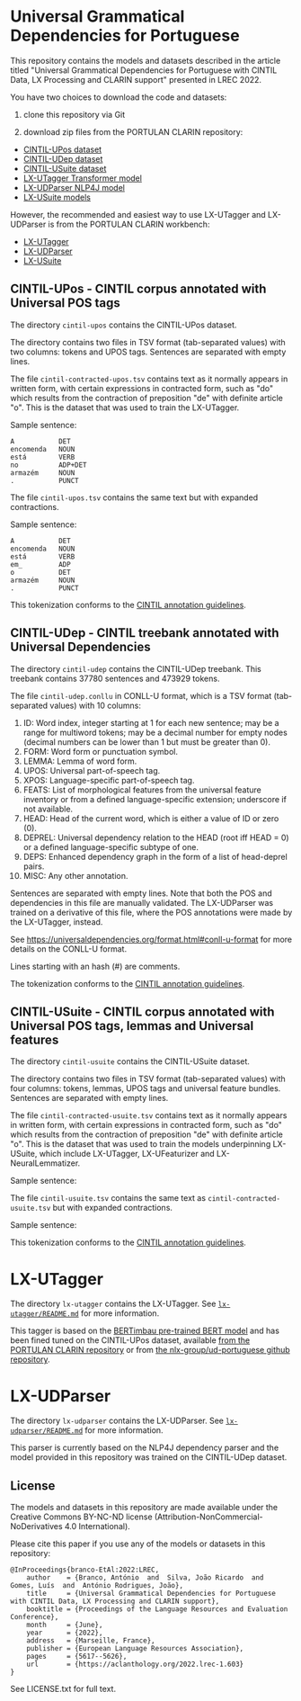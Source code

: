# Universal Grammatical Dependencies for Portuguese

This repository contains the models and datasets described in the article titled "Universal Grammatical Dependencies for Portuguese with CINTIL Data, LX Processing and CLARIN support" presented in LREC 2022.


You have two choices to download the code and datasets:

1. clone this repository via Git

2. download zip files from the PORTULAN CLARIN repository:

* [CINTIL-UPos dataset](https://hdl.handle.net/21.11129/0000-000E-8B30-F)
* [CINTIL-UDep dataset](https://hdl.handle.net/21.11129/0000-000E-8B2E-3)
* [CINTIL-USuite dataset]()
* [LX-UTagger Transformer model](https://hdl.handle.net/21.11129/0000-000E-8B2F-2)
* [LX-UDParser NLP4J model](https://hdl.handle.net/21.11129/0000-000E-8B31-E) 
* [LX-USuite models]()

However, the recommended and easiest way to use LX-UTagger and LX-UDParser is from the PORTULAN CLARIN workbench:

* [LX-UTagger](https://portulanclarin.net/workbench/lx-utagger/)
* [LX-UDParser](https://portulanclarin.net/workbench/lx-udparser/)
* [LX-USuite](https://portulanclarin.net/workbench/lx-usuite/)

## CINTIL-UPos - CINTIL corpus annotated with Universal POS tags

The directory `cintil-upos` contains the CINTIL-UPos dataset.

The directory contains two files in TSV format (tab-separated values) with two columns: tokens and UPOS tags.
Sentences are separated with empty lines.

The file `cintil-contracted-upos.tsv` contains text as it normally appears in written form, with certain expressions in contracted form, such as "do" which results from the contraction of preposition "de" with definite article "o".  This is the dataset that was used to train the LX-UTagger.

Sample sentence:

    A           DET
    encomenda   NOUN
    está        VERB
    no          ADP+DET
    armazém     NOUN
    .           PUNCT
    

The file `cintil-upos.tsv` contains the same text but with expanded contractions.

Sample sentence:

    A           DET
    encomenda   NOUN
    está        VERB
    em_         ADP
    o           DET
    armazém     NOUN
    .           PUNCT

This tokenization conforms to the [CINTIL annotation guidelines](http://www.di.fc.ul.pt/~ahb/pubs/2005BarretoBrancoMendesEtAl.pdf).

## CINTIL-UDep - CINTIL treebank annotated with Universal Dependencies

The directory `cintil-udep` contains the CINTIL-UDep treebank.
This treebank contains 37780 sentences and 473929 tokens.

The file `cintil-udep.conllu` in CONLL-U format, which is a TSV format (tab-separated values) with 10 columns:

1. ID: Word index, integer starting at 1 for each new sentence; may be a range for multiword tokens; may be a decimal number for empty nodes (decimal numbers can be lower than 1 but must be greater than 0).
2. FORM: Word form or punctuation symbol.
3. LEMMA: Lemma of word form.
4. UPOS: Universal part-of-speech tag.
5. XPOS: Language-specific part-of-speech tag.
6. FEATS: List of morphological features from the universal feature inventory or from a defined language-specific extension; underscore if not available.
7. HEAD: Head of the current word, which is either a value of ID or zero (0).
8. DEPREL: Universal dependency relation to the HEAD (root iff HEAD = 0) or a defined language-specific subtype of one.
9. DEPS: Enhanced dependency graph in the form of a list of head-deprel pairs.
10. MISC: Any other annotation.

Sentences are separated with empty lines.  Note that both the POS and dependencies in this file are manually validated.  The LX-UDParser was trained on a derivative of this file, where the POS annotations were made by the LX-UTagger, instead.

See https://universaldependencies.org/format.html#conll-u-format for more details on the CONLL-U format.

Lines starting with an hash (#) are comments.

The tokenization conforms to the [CINTIL annotation guidelines](http://www.di.fc.ul.pt/~ahb/pubs/2005BarretoBrancoMendesEtAl.pdf).

## CINTIL-USuite - CINTIL corpus annotated with Universal POS tags, lemmas and Universal features

The directory `cintil-usuite` contains the CINTIL-USuite dataset.

The directory contains two files in TSV format (tab-separated values) with four columns: tokens, lemmas, UPOS tags and universal feature bundles.
Sentences are separated with empty lines.

The file `cintil-contracted-usuite.tsv` contains text as it normally appears in written form, with certain expressions in contracted form, such as "do" which results from the contraction of preposition "de" with definite article "o".  This is the dataset that was used to train the models underpinning LX-USuite, which include LX-UTagger, LX-UFeaturizer and LX-NeuralLemmatizer.

Sample sentence:

The file `cintil-usuite.tsv` contains the same text as `cintil-contracted-usuite.tsv` but with expanded contractions.

Sample sentence:


This tokenization conforms to the [CINTIL annotation guidelines](http://www.di.fc.ul.pt/~ahb/pubs/2005BarretoBrancoMendesEtAl.pdf).

# LX-UTagger

The directory `lx-utagger` contains the LX-UTagger.  See [`lx-utagger/README.md`](lx-utagger/README.md) for more information.

This tagger is based on the [BERTimbau pre-trained BERT model](https://github.com/neuralmind-ai/portuguese-bert) and has been fined tuned on the CINTIL-UPos dataset, available [from the PORTULAN CLARIN repository](https://hdl.handle.net/21.11129/0000-000E-8B30-F) or from [the nlx-group/ud-portuguese github repository](https://github.com/nlx-group/ud-portuguese).


# LX-UDParser

The directory `lx-udparser` contains the LX-UDParser.  See [`lx-udparser/README.md`](lx-udparser/README.md) for more information.

This parser is currently based on the NLP4J dependency parser and the model provided in this repository was trained on the CINTIL-UDep dataset.

## License

The models and datasets in this repository are made available under the Creative Commons BY-NC-ND license (Attribution-NonCommercial-NoDerivatives 4.0 International).

Please cite this paper if you use any of the models or datasets in this repository:

    @InProceedings{branco-EtAl:2022:LREC,
        author    = {Branco, António  and  Silva, João Ricardo  and  Gomes, Luís  and  António Rodrigues, João},
        title     = {Universal Grammatical Dependencies for Portuguese with CINTIL Data, LX Processing and CLARIN support},
        booktitle = {Proceedings of the Language Resources and Evaluation Conference},
        month     = {June},
        year      = {2022},
        address   = {Marseille, France},
        publisher = {European Language Resources Association},
        pages     = {5617--5626},
        url       = {https://aclanthology.org/2022.lrec-1.603}
    }

See LICENSE.txt for full text.

